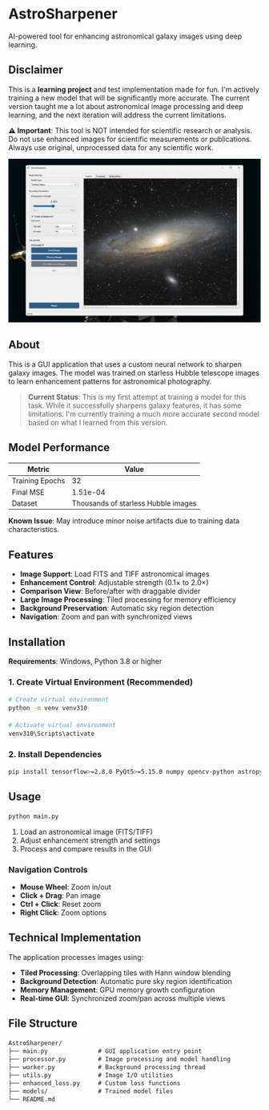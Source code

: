 # AstroSharpener

AI-powered tool for enhancing astronomical galaxy images using deep learning.

## Disclaimer

This is a **learning project** and test implementation made for fun. I'm actively training a new model that will be significantly more accurate. The current version taught me a lot about astronomical image processing and deep learning, and the next iteration will address the current limitations.

**⚠️ Important**: This tool is NOT intended for scientific research or analysis. Do not use enhanced images for scientific measurements or publications. Always use original, unprocessed data for any scientific work.

![AstroSharpener GUI](readme/GUI.jpg)

## About

This is a GUI application that uses a custom neural network to sharpen galaxy images. The model was trained on starless Hubble telescope images to learn enhancement patterns for astronomical photography.

> **Current Status**: This is my first attempt at training a model for this task. While it successfully sharpens galaxy features, it has some limitations. I'm currently training a much more accurate second model based on what I learned from this version.

## Model Performance

| Metric | Value |
|--------|-------|
| Training Epochs | 32 |
| Final MSE | 1.51e-04 |
| Dataset | Thousands of starless Hubble images |

**Known Issue**: May introduce minor noise artifacts due to training data characteristics.

## Features

- **Image Support**: Load FITS and TIFF astronomical images
- **Enhancement Control**: Adjustable strength (0.1× to 2.0×)
- **Comparison View**: Before/after with draggable divider
- **Large Image Processing**: Tiled processing for memory efficiency
- **Background Preservation**: Automatic sky region detection
- **Navigation**: Zoom and pan with synchronized views

## Installation

**Requirements**: Windows, Python 3.8 or higher

### 1. Create Virtual Environment (Recommended)
```bash
# Create virtual environment
python -m venv venv310

# Activate virtual environment
venv310\Scripts\activate
```

### 2. Install Dependencies
```bash
pip install tensorflow>=2.8.0 PyQt5>=5.15.0 numpy opencv-python astropy tifffile matplotlib tqdm
```

## Usage

```bash
python main.py
```

1. Load an astronomical image (FITS/TIFF)
2. Adjust enhancement strength and settings
3. Process and compare results in the GUI

### Navigation Controls

- **Mouse Wheel**: Zoom in/out
- **Click + Drag**: Pan image
- **Ctrl + Click**: Reset zoom
- **Right Click**: Zoom options

## Technical Implementation

The application processes images using:

- **Tiled Processing**: Overlapping tiles with Hann window blending
- **Background Detection**: Automatic pure sky region identification
- **Memory Management**: GPU memory growth configuration
- **Real-time GUI**: Synchronized zoom/pan across multiple views

## File Structure
```
AstroSharpener/
├── main.py              # GUI application entry point
├── processor.py         # Image processing and model handling
├── worker.py            # Background processing thread
├── utils.py             # Image I/O utilities
├── enhanced_loss.py     # Custom loss functions
├── models/              # Trained model files
└── README.md
```